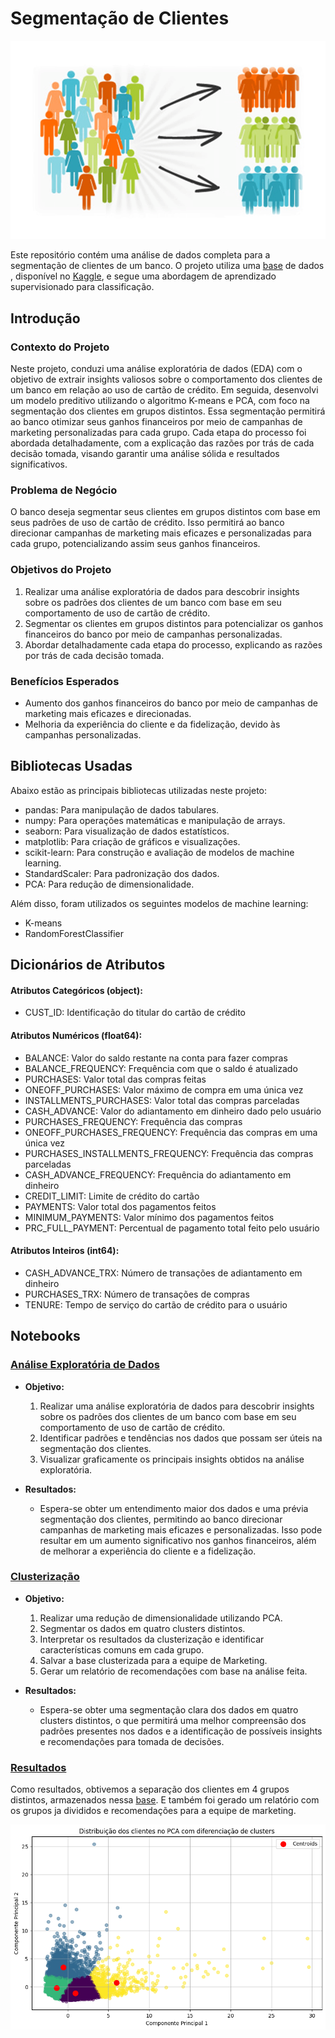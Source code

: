 # Segmentação de Clientes

![Descrição da imagem](https://github.com/waltercrastobr/Segmentacao-Clientes/blob/main/img_segmentacao.png)

Este repositório contém uma análise de dados completa para a segmentação de clientes de um banco. O projeto utiliza uma [base](https://github.com/waltercrastobr/Segmentacao-Clientes/blob/main/Marketing_data.csv) de dados , disponível no [Kaggle](https://www.kaggle.com/arjunbhasin2013/ccdata), e segue uma abordagem de aprendizado supervisionado para classificação.

## Introdução

### Contexto do Projeto

Neste projeto, conduzi uma análise exploratória de dados (EDA) com o objetivo de extrair insights valiosos sobre o comportamento dos clientes de um banco em relação ao uso de cartão de crédito. Em seguida, desenvolvi um modelo preditivo utilizando o algoritmo K-means e PCA, com foco na segmentação dos clientes em grupos distintos. Essa segmentação permitirá ao banco otimizar seus ganhos financeiros por meio de campanhas de marketing personalizadas para cada grupo. Cada etapa do processo foi abordada detalhadamente, com a explicação das razões por trás de cada decisão tomada, visando garantir uma análise sólida e resultados significativos.

### Problema de Negócio

O banco deseja segmentar seus clientes em grupos distintos com base em seus padrões de uso de cartão de crédito. Isso permitirá ao banco direcionar campanhas de marketing mais eficazes e personalizadas para cada grupo, potencializando assim seus ganhos financeiros.

### Objetivos do Projeto

1. Realizar uma análise exploratória de dados para descobrir insights sobre os padrões dos clientes de um banco com base em seu comportamento de uso de cartão de crédito.
2. Segmentar os clientes em grupos distintos para potencializar os ganhos financeiros do banco por meio de campanhas personalizadas.
3. Abordar detalhadamente cada etapa do processo, explicando as razões por trás de cada decisão tomada.

### Benefícios Esperados

- Aumento dos ganhos financeiros do banco por meio de campanhas de marketing mais eficazes e direcionadas.
- Melhoria da experiência do cliente e da fidelização, devido às campanhas personalizadas.

## Bibliotecas Usadas

Abaixo estão as principais bibliotecas utilizadas neste projeto:

- pandas: Para manipulação de dados tabulares.
- numpy: Para operações matemáticas e manipulação de arrays.
- seaborn: Para visualização de dados estatísticos.
- matplotlib: Para criação de gráficos e visualizações.
- scikit-learn: Para construção e avaliação de modelos de machine learning.
- StandardScaler: Para padronização dos dados.
- PCA: Para redução de dimensionalidade.

Além disso, foram utilizados os seguintes modelos de machine learning:

- K-means
- RandomForestClassifier

## Dicionários de Atributos

#### **Atributos Categóricos (object):**
- CUST_ID: Identificação do titular do cartão de crédito

#### **Atributos Numéricos (float64):**

- BALANCE: Valor do saldo restante na conta para fazer compras
- BALANCE_FREQUENCY: Frequência com que o saldo é atualizado
- PURCHASES: Valor total das compras feitas
- ONEOFF_PURCHASES: Valor máximo de compra em uma única vez
- INSTALLMENTS_PURCHASES: Valor total das compras parceladas
- CASH_ADVANCE: Valor do adiantamento em dinheiro dado pelo usuário
- PURCHASES_FREQUENCY: Frequência das compras
- ONEOFF_PURCHASES_FREQUENCY: Frequência das compras em uma única vez
- PURCHASES_INSTALLMENTS_FREQUENCY: Frequência das compras parceladas
- CASH_ADVANCE_FREQUENCY: Frequência do adiantamento em dinheiro
- CREDIT_LIMIT: Limite de crédito do cartão
- PAYMENTS: Valor total dos pagamentos feitos
- MINIMUM_PAYMENTS: Valor mínimo dos pagamentos feitos
- PRC_FULL_PAYMENT: Percentual de pagamento total feito pelo usuário

#### **Atributos Inteiros (int64):**

- CASH_ADVANCE_TRX: Número de transações de adiantamento em dinheiro
- PURCHASES_TRX: Número de transações de compras
- TENURE: Tempo de serviço do cartão de crédito para o usuário

## Notebooks

### [Análise Exploratória de Dados](https://github.com/waltercrastobr/Segmentacao-Clientes/blob/main/EDA_Segmentacao_Clientes.ipynb)

- **Objetivo:** 
  1. Realizar uma análise exploratória de dados para descobrir insights sobre os padrões dos clientes de um banco com base em seu comportamento de uso de cartão de crédito.
  2. Identificar padrões e tendências nos dados que possam ser úteis na segmentação dos clientes.
  3. Visualizar graficamente os principais insights obtidos na análise exploratória.
     
- **Resultados:**
  - Espera-se obter um entendimento maior dos dados e uma prévia segmentação dos clientes, permitindo ao banco direcionar campanhas de marketing mais eficazes e personalizadas. Isso pode resultar em um aumento significativo nos ganhos financeiros, além de melhorar a experiência do cliente e a fidelização.

### [Clusterização](https://github.com/waltercrastobr/Segmentacao-Clientes/blob/main/Clusterizacao_Segmentacao.ipynb)

- **Objetivo:** 
  1. Realizar uma redução de dimensionalidade utilizando PCA.
  2. Segmentar os dados em quatro clusters distintos.
  3. Interpretar os resultados da clusterização e identificar características comuns em cada grupo.
  4. Salvar a base clusterizada para a equipe de Marketing.
  5. Gerar um relatório de recomendações com base na análise feita.

- **Resultados:**
  - Espera-se obter uma segmentação clara dos dados em quatro clusters distintos, o que permitirá uma melhor compreensão dos padrões presentes nos dados e a identificação de possíveis insights e recomendações para tomada de decisões.


### [Resultados](https://github.com/waltercrastobr/Segmentacao-Clientes/blob/main/cluster_ordenado.csv)

Como resultados, obtivemos a separação dos clientes em 4 grupos distintos, armazenados nessa [base](https://github.com/waltercrastobr/Segmentacao-Clientes/blob/main/cluster_ordenado.csv). E também foi gerado um relatório com os grupos ja divididos e recomendações para a equipe de marketing.

![Descrição da imagem](https://github.com/waltercrastobr/Segmentacao-Clientes/blob/main/img_clusterizacao.png)
